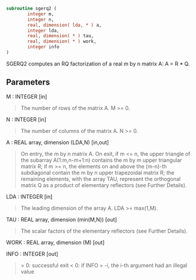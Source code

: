 ```fortran
subroutine sgerq2 (
        integer m,
        integer n,
        real, dimension( lda, * ) a,
        integer lda,
        real, dimension( * ) tau,
        real, dimension( * ) work,
        integer info
)
```

SGERQ2 computes an RQ factorization of a real m by n matrix A:
A = R \* Q.

## Parameters
M : INTEGER [in]
> The number of rows of the matrix A.  M >= 0.

N : INTEGER [in]
> The number of columns of the matrix A.  N >= 0.

A : REAL array, dimension (LDA,N) [in,out]
> On entry, the m by n matrix A.
> On exit, if m <= n, the upper triangle of the subarray
> A(1:m,n-m+1:n) contains the m by m upper triangular matrix R;
> if m >= n, the elements on and above the (m-n)-th subdiagonal
> contain the m by n upper trapezoidal matrix R; the remaining
> elements, with the array TAU, represent the orthogonal matrix
> Q as a product of elementary reflectors (see Further
> Details).

LDA : INTEGER [in]
> The leading dimension of the array A.  LDA >= max(1,M).

TAU : REAL array, dimension (min(M,N)) [out]
> The scalar factors of the elementary reflectors (see Further
> Details).

WORK : REAL array, dimension (M) [out]

INFO : INTEGER [out]
> = 0: successful exit
> < 0: if INFO = -i, the i-th argument had an illegal value
